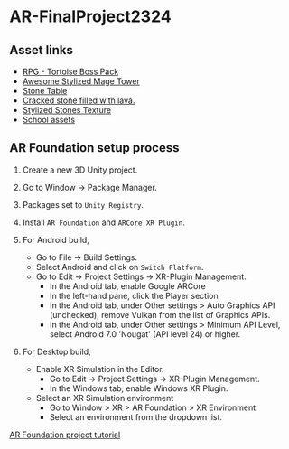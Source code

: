 # AR-FinalProject2324

## Asset links
- [RPG - Tortoise Boss Pack](https://assetstore.unity.com/packages/3d/characters/creatures/rpg-tortoise-boss-pack-85267)
- [Awesome Stylized Mage Tower](https://assetstore.unity.com/packages/3d/environments/fantasy/awesome-stylized-mage-tower-53793)
- [Stone Table](https://assetstore.unity.com/packages/3d/props/stone-table-231869)
- [Cracked stone filled with lava.](https://assetstore.unity.com/packages/2d/textures-materials/floors/cracked-stone-filled-with-lava-8294)
- [Stylized Stones Texture](https://assetstore.unity.com/packages/2d/textures-materials/floors/stylized-stones-texture-153460)
- [School assets](https://assetstore.unity.com/packages/3d/environments/school-assets-146253)

## AR Foundation setup process

1. Create a new 3D Unity project.
2. Go to Window -> Package Manager.
3. Packages set to `Unity Registry`.
4. Install `AR Foundation` and `ARCore XR Plugin`.

5. For Android build,
    - Go to File -> Build Settings.
    - Select Android and click on `Switch Platform`.
    - Go to Edit -> Project Settings -> XR-Plugin Management.
        - In the Android tab, enable Google ARCore
        - In the left-hand pane, click the Player section
        - In the Android tab, under Other settings > Auto Graphics API (unchecked), remove  Vulkan from the list of Graphics APIs.
        - In the Android tab, under Other settings > Minimum API Level, select Android 7.0 'Nougat' (API level 24) or higher.

6. For Desktop build,
    - Enable XR Simulation in the Editor.
        - Go to Edit -> Project Settings -> XR-Plugin Management.
        - In the Windows tab, enable Windows XR Plugin.
    - Select an XR Simulation environment
        - Go to Window > XR > AR Foundation > XR Environment
        - Select an environment from the dropdown list.


[AR Foundation project tutorial](https://codelabs.developers.google.com/arcore-unity-ar-foundation?hl=en#3)
